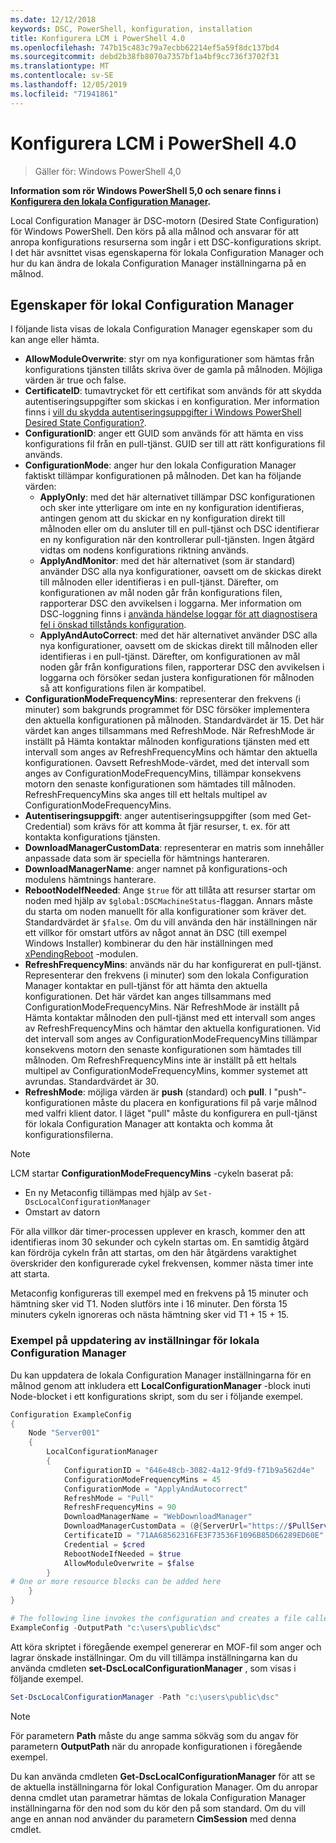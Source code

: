 ```yaml
---
ms.date: 12/12/2018
keywords: DSC, PowerShell, konfiguration, installation
title: Konfigurera LCM i PowerShell 4.0
ms.openlocfilehash: 747b15c483c79a7ecbb62214ef5a59f8dc137bd4
ms.sourcegitcommit: debd2b38fb8070a7357bf1a4bf9cc736f3702f31
ms.translationtype: MT
ms.contentlocale: sv-SE
ms.lasthandoff: 12/05/2019
ms.locfileid: "71941861"
---
```

# <a name="configuring-the-lcm-in-powershell-40"></a>Konfigurera LCM i PowerShell 4.0

>Gäller för: Windows PowerShell 4,0

**Information som rör Windows PowerShell 5,0 och senare finns i [Konfigurera den lokala Configuration Manager](metaConfig.md).**

Local Configuration Manager är DSC-motorn (Desired State Configuration) för Windows PowerShell.
Den körs på alla målnod och ansvarar för att anropa konfigurations resurserna som ingår i ett DSC-konfigurations skript.
I det här avsnittet visas egenskaperna för lokala Configuration Manager och hur du kan ändra de lokala Configuration Manager inställningarna på en målnod.

## <a name="local-configuration-manager-properties"></a>Egenskaper för lokal Configuration Manager

I följande lista visas de lokala Configuration Manager egenskaper som du kan ange eller hämta.

- **AllowModuleOverwrite**: styr om nya konfigurationer som hämtas från konfigurations tjänsten tillåts skriva över de gamla på målnoden. Möjliga värden är true och false.
- **CertificateID**: tumavtrycket för ett certifikat som används för att skydda autentiseringsuppgifter som skickas i en konfiguration. Mer information finns i [vill du skydda autentiseringsuppgifter i Windows PowerShell Desired State Configuration?](https://blogs.msdn.microsoft.com/powershell/2014/01/31/want-to-secure-credentials-in-windows-powershell-desired-state-configuration/).
- **ConfigurationID**: anger ett GUID som används för att hämta en viss konfigurations fil från en pull-tjänst. GUID ser till att rätt konfigurations fil används.
- **ConfigurationMode**: anger hur den lokala Configuration Manager faktiskt tillämpar konfigurationen på målnoden. Det kan ha följande värden:
  - **ApplyOnly**: med det här alternativet tillämpar DSC konfigurationen och sker inte ytterligare om inte en ny konfiguration identifieras, antingen genom att du skickar en ny konfiguration direkt till målnoden eller om du ansluter till en pull-tjänst och DSC identifierar en ny konfiguration när den kontrollerar pull-tjänsten. Ingen åtgärd vidtas om nodens konfigurations riktning används.
  - **ApplyAndMonitor**: med det här alternativet (som är standard) använder DSC alla nya konfigurationer, oavsett om de skickas direkt till målnoden eller identifieras i en pull-tjänst. Därefter, om konfigurationen av mål noden går från konfigurations filen, rapporterar DSC den avvikelsen i loggarna. Mer information om DSC-loggning finns i [använda händelse loggar för att diagnostisera fel i önskad tillstånds konfiguration](https://blogs.msdn.com/b/powershell/archive/2014/01/03/using-event-logs-to-diagnose-errors-in-desired-state-configuration.aspx).
  - **ApplyAndAutoCorrect**: med det här alternativet använder DSC alla nya konfigurationer, oavsett om de skickas direkt till målnoden eller identifieras i en pull-tjänst. Därefter, om konfigurationen av mål noden går från konfigurations filen, rapporterar DSC den avvikelsen i loggarna och försöker sedan justera konfigurationen för målnoden så att konfigurations filen är kompatibel.
- **ConfigurationModeFrequencyMins**: representerar den frekvens (i minuter) som bakgrunds programmet för DSC försöker implementera den aktuella konfigurationen på målnoden. Standardvärdet är 15. Det här värdet kan anges tillsammans med RefreshMode. När RefreshMode är inställt på Hämta kontaktar målnoden konfigurations tjänsten med ett intervall som anges av RefreshFrequencyMins och hämtar den aktuella konfigurationen. Oavsett RefreshMode-värdet, med det intervall som anges av ConfigurationModeFrequencyMins, tillämpar konsekvens motorn den senaste konfigurationen som hämtades till målnoden. RefreshFrequencyMins ska anges till ett heltals multipel av ConfigurationModeFrequencyMins.
- **Autentiseringsuppgift**: anger autentiseringsuppgifter (som med Get-Credential) som krävs för att komma åt fjär resurser, t. ex. för att kontakta konfigurations tjänsten.
- **DownloadManagerCustomData**: representerar en matris som innehåller anpassade data som är speciella för hämtnings hanteraren.
- **DownloadManagerName**: anger namnet på konfigurations-och modulens hämtnings hanterare.
- **RebootNodeIfNeeded**: Ange `$true` för att tillåta att resurser startar om noden med hjälp av `$global:DSCMachineStatus`-flaggan. Annars måste du starta om noden manuellt för alla konfigurationer som kräver det. Standardvärdet är `$false`. Om du vill använda den här inställningen när ett villkor för omstart utförs av något annat än DSC (till exempel Windows Installer) kombinerar du den här inställningen med [xPendingReboot](https://github.com/powershell/xpendingreboot) -modulen.
- **RefreshFrequencyMins**: används när du har konfigurerat en pull-tjänst. Representerar den frekvens (i minuter) som den lokala Configuration Manager kontaktar en pull-tjänst för att hämta den aktuella konfigurationen. Det här värdet kan anges tillsammans med ConfigurationModeFrequencyMins. När RefreshMode är inställt på Hämta kontaktar målnoden den pull-tjänst med ett intervall som anges av RefreshFrequencyMins och hämtar den aktuella konfigurationen. Vid det intervall som anges av ConfigurationModeFrequencyMins tillämpar konsekvens motorn den senaste konfigurationen som hämtades till målnoden. Om RefreshFrequencyMins inte är inställt på ett heltals multipel av ConfigurationModeFrequencyMins, kommer systemet att avrundas. Standardvärdet är 30.
- **RefreshMode**: möjliga värden är **push** (standard) och **pull**. I "push"-konfigurationen måste du placera en konfigurations fil på varje målnod med valfri klient dator. I läget "pull" måste du konfigurera en pull-tjänst för lokala Configuration Manager att kontakta och komma åt konfigurationsfilerna.

> [!NOTE]
> LCM startar **ConfigurationModeFrequencyMins** -cykeln baserat på:
>
> - En ny Metaconfig tillämpas med hjälp av `Set-DscLocalConfigurationManager`
> - Omstart av datorn
>
> För alla villkor där timer-processen upplever en krasch, kommer den att identifieras inom 30 sekunder och cykeln startas om.
> En samtidig åtgärd kan fördröja cykeln från att startas, om den här åtgärdens varaktighet överskrider den konfigurerade cykel frekvensen, kommer nästa timer inte att starta.
>
> Metaconfig konfigureras till exempel med en frekvens på 15 minuter och hämtning sker vid T1.  Noden slutförs inte i 16 minuter.  Den första 15 minuters cykeln ignoreras och nästa hämtning sker vid T1 + 15 + 15.

### <a name="example-of-updating-local-configuration-manager-settings"></a>Exempel på uppdatering av inställningar för lokala Configuration Manager

Du kan uppdatera de lokala Configuration Manager inställningarna för en målnod genom att inkludera ett **LocalConfigurationManager** -block inuti Node-blocket i ett konfigurations skript, som du ser i följande exempel.

```powershell
Configuration ExampleConfig
{
    Node "Server001"
    {
        LocalConfigurationManager
        {
            ConfigurationID = "646e48cb-3082-4a12-9fd9-f71b9a562d4e"
            ConfigurationModeFrequencyMins = 45
            ConfigurationMode = "ApplyAndAutocorrect"
            RefreshMode = "Pull"
            RefreshFrequencyMins = 90
            DownloadManagerName = "WebDownloadManager"
            DownloadManagerCustomData = (@{ServerUrl="https://$PullService/psdscpullserver.svc"})
            CertificateID = "71AA68562316FE3F73536F1096B85D66289ED60E"
            Credential = $cred
            RebootNodeIfNeeded = $true
            AllowModuleOverwrite = $false
        }
# One or more resource blocks can be added here
    }
}

# The following line invokes the configuration and creates a file called Server001.meta.mof at the specified path
ExampleConfig -OutputPath "c:\users\public\dsc"
```

Att köra skriptet i föregående exempel genererar en MOF-fil som anger och lagrar önskade inställningar.
Om du vill tillämpa inställningarna kan du använda cmdleten **set-DscLocalConfigurationManager** , som visas i följande exempel.

```powershell
Set-DscLocalConfigurationManager -Path "c:\users\public\dsc"
```

> [!NOTE]
> För parametern **Path** måste du ange samma sökväg som du angav för parametern **OutputPath** när du anropade konfigurationen i föregående exempel.

Du kan använda cmdleten **Get-DscLocalConfigurationManager** för att se de aktuella inställningarna för lokal Configuration Manager.
Om du anropar denna cmdlet utan parametrar hämtas de lokala Configuration Manager inställningarna för den nod som du kör den på som standard.
Om du vill ange en annan nod använder du parametern **CimSession** med denna cmdlet.

